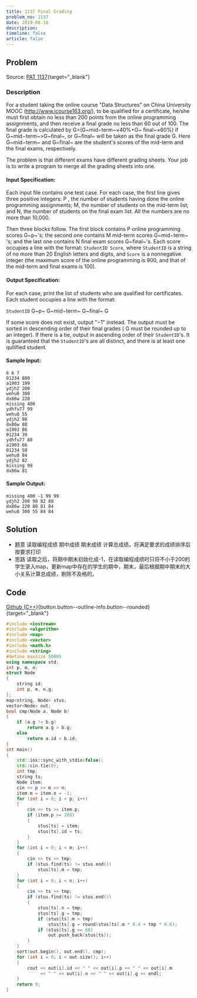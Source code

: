 ```yaml
---
title: 1137 Final Grading
problem_no: 1137
date: 2019-08-18
description: 
timeline: false
article: false
---
```


<!--more-->

## Problem

Source: [PAT 1137](){target="_blank"}

### Description

For a student taking the online course "Data Structures" on China University MOOC (http://www.icourse163.org/), to be
qualified for a certificate, he/she must first obtain no less than 200 points from the online programming assignments,
and then receive a final grade no less than 60 out of 100. The final grade is calculated by G=(G~mid−term~×40%+G~
final~×60%) if G~mid−term~>G~final~, or G~final~ will be taken as the final grade G. Here G~mid−term~ and
G~final~ are the student's scores of the mid-term and the final exams, respectively.

The problem is that different exams have different grading sheets. Your job is to write a program to merge all the
grading sheets into one.

#### Input Specification:

Each input file contains one test case. For each case, the first line gives three positive integers: P , the number of
students having done the online programming assignments; M, the number of students on the mid-term list; and N, the
number of students on the final exam list. All the numbers are no more than 10,000.

Then three blocks follow. The first block contains P online programming scores G~p~'s; the second one contains M
mid-term scores G~mid−term~ 's; and the last one contains N final exam scores G~final~'s. Each score occupies a line
with the format: `StudentID Score`, where `StudentID` is a string of no more than 20 English letters and digits,
and `Score` is a nonnegative integer (the maximum score of the online programming is 900, and that of the mid-term and
final exams is 100).

#### Output Specification:

For each case, print the list of students who are qualified for certificates. Each student occupies a line with the
format:

`StudentID` G~p~ G~mid−term~ G~final~ G

If some score does not exist, output "−1" instead. The output must be sorted in descending order of their final grades (
G must be rounded up to an integer). If there is a tie, output in ascending order of their `StudentID`'s. It is
guaranteed that the `StudentID`'s are all distinct, and there is at least one qullified student.

#### Sample Input:

```text
6 6 7
01234 880
a1903 199
ydjh2 200
wehu8 300
dx86w 220
missing 400
ydhfu77 99
wehu8 55
ydjh2 98
dx86w 88
a1903 86
01234 39
ydhfu77 88
a1903 66
01234 58
wehu8 84
ydjh2 82
missing 99
dx86w 81
```

#### Sample Output:

```text
missing 400 -1 99 99
ydjh2 200 98 82 88
dx86w 220 88 81 84
wehu8 300 55 84 84
```

## Solution

- 题意 读取编程成绩 期中成绩 期末成绩 计算总成绩，将满足要求的成绩排序后按要求打印
- 思路 读取之后，将期中期末初始化成-1，在读取编程成绩时只将不小于200的学生录入map，更新map中存在的学生的期中，期末，最后根据期中期末的大小关系计算总成绩，剔除不及格的。

## Code

[Github (C++)](https://github.com/Alomerry/algorithm/blob/master/pat/a/){button.button--outline-info.button--rounded}{target="_blank"}

```cpp
#include <iostream>
#include <algorithm>
#include <map>
#include <vector>
#include <math.h>
#include <string>
#define maxsize 50005
using namespace std;
int p, m, n;
struct Node
{
    string id;
    int p, m, n,g;
};
map<string, Node> stus;
vector<Node> out;
bool cmp(Node a, Node b)
{
    if (a.g != b.g)
        return a.g > b.g;
    else
        return a.id < b.id;
}
int main()
{
    std::ios::sync_with_stdio(false);
    std::cin.tie(0);
    int tmp;
    string ts;
    Node item;
    cin >> p >> m >> n;
    item.m = item.n = -1;
    for (int i = 0; i < p; i++)
    {
        cin >> ts >> item.p;
        if (item.p >= 200)
        {
            stus[ts] = item;
            stus[ts].id = ts;
        }
    }
    for (int i = 0; i < m; i++)
    {
        cin >> ts >> tmp;
        if (stus.find(ts) != stus.end())
            stus[ts].m = tmp;
    }
    for (int i = 0; i < n; i++)
    {
        cin >> ts >> tmp;
        if (stus.find(ts) != stus.end())
        {
            stus[ts].n = tmp;
            stus[ts].g = tmp;
            if (stus[ts].m > tmp)
                stus[ts].g = round(stus[ts].m * 0.4 + tmp * 0.6);
            if (stus[ts].g >= 60)
                out.push_back(stus[ts]);
        }
    }
    sort(out.begin(), out.end(), cmp);
    for (int i = 0; i < out.size(); i++)
    {
        cout << out[i].id << " " << out[i].p << " " << out[i].m
             << " " << out[i].n << " " << out[i].g << endl;
    }
    return 0;
}
```
